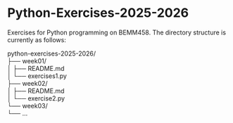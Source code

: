 # Python-Exercises-2025-2026
Exercises for Python programming on BEMM458.  The directory structure is currently as follows:

python-exercises-2025-2026/  
├── week01/  
│   ├── README.md  
│   └── exercises1.py  
├── week02/  
│   ├── README.md  
│   └── exercise2.py  
└── week03/  
    └── ...  
